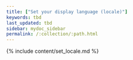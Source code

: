 ```yaml
---
title: ["Set your display language (locale)"]
keywords: tbd
last_updated: tbd
sidebar: mydoc_sidebar
permalink: /:collection/:path.html
---
```


{% include content/set_locale.md %}
